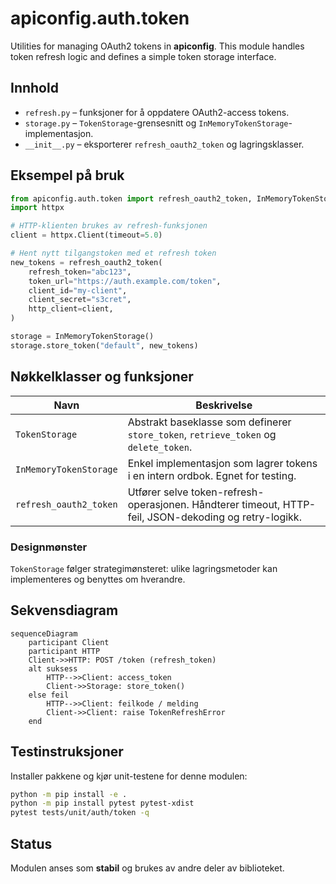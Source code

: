 # apiconfig.auth.token

Utilities for managing OAuth2 tokens in **apiconfig**. This module handles token refresh logic and defines a simple token storage interface.

## Innhold

- `refresh.py` – funksjoner for å oppdatere OAuth2-access tokens.
- `storage.py` – `TokenStorage`-grensesnitt og `InMemoryTokenStorage`-implementasjon.
- `__init__.py` – eksporterer `refresh_oauth2_token` og lagringsklasser.

## Eksempel på bruk

```python
from apiconfig.auth.token import refresh_oauth2_token, InMemoryTokenStorage
import httpx

# HTTP-klienten brukes av refresh-funksjonen
client = httpx.Client(timeout=5.0)

# Hent nytt tilgangstoken med et refresh token
new_tokens = refresh_oauth2_token(
    refresh_token="abc123",
    token_url="https://auth.example.com/token",
    client_id="my-client",
    client_secret="s3cret",
    http_client=client,
)

storage = InMemoryTokenStorage()
storage.store_token("default", new_tokens)
```

## Nøkkelklasser og funksjoner

| Navn | Beskrivelse |
| ---- | ----------- |
| `TokenStorage` | Abstrakt baseklasse som definerer `store_token`, `retrieve_token` og `delete_token`. |
| `InMemoryTokenStorage` | Enkel implementasjon som lagrer tokens i en intern ordbok. Egnet for testing. |
| `refresh_oauth2_token` | Utfører selve token-refresh-operasjonen. Håndterer timeout, HTTP-feil, JSON-dekoding og retry-logikk. |

### Designmønster

`TokenStorage` følger strategimønsteret: ulike lagringsmetoder kan implementeres og benyttes om hverandre.

## Sekvensdiagram

```mermaid
sequenceDiagram
    participant Client
    participant HTTP
    Client->>HTTP: POST /token (refresh_token)
    alt suksess
        HTTP-->>Client: access_token
        Client->>Storage: store_token()
    else feil
        HTTP-->>Client: feilkode / melding
        Client->>Client: raise TokenRefreshError
    end
```

## Testinstruksjoner

Installer pakkene og kjør unit-testene for denne modulen:

```bash
python -m pip install -e .
python -m pip install pytest pytest-xdist
pytest tests/unit/auth/token -q
```

## Status

Modulen anses som **stabil** og brukes av andre deler av biblioteket.

